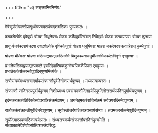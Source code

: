 +++
title = "०३ सङ्क्रान्तिनिर्णयः"

+++

मेषेसूर्यसंक्रान्तौप्रागूर्ध्वचपंचदशपंचदशघटिकाः पुण्यकालः ।  

दशदशेत्येके वृषेपूर्वाः षोडश मिथुनेपराः षोडश कर्केपूर्वास्त्रिंशत् सिंहेपूर्वाः षोडश कन्यायांपराः षोडश तुलायां  

प्रागूर्ध्वचपंचदशपंचदश दशदशेत्येके वृश्चिकेपूर्वाः षोडश धनुषिपराः षोडश मकरेपराश्चत्वारिंशत् कुम्भेपुर्वाः ।  

षोडश मीनेपराः षोडश घटिकाद्वयाद्यल्पदिनशेषे मिथुनकन्याधनुर्मीनष्वपिमकरेऽपिपूर्वा एवपुण्याः ।  

प्रभातेघटिकाद्वयाद्यल्पकाले वृषसिंहवृश्चिककुम्भेष्वपिकर्केपिपरा एवपुण्याः । प्रभातेकर्कसंक्रान्तौपूर्वदिनेपुण्यमित्येके ।  

रात्रौसंक्रमेमध्यरात्रादर्वाक्‌संक्रान्तौपूर्वदिनोत्तरार्धंपुण्यम् । मध्यरात्रात्परतः ।  

संक्रान्तौ परदिनस्यपूर्वार्धपुण्यम् निशीथमध्य एवसंक्रान्तौदिनद्वयेपिपूर्वदिनोत्तरार्धंपरदिनपूर्वार्धचपुण्यम् ।  

इदंमकरकर्कातिरिक्तेसर्वत्ररात्रिसंक्रमेज्ञेयम् । अयनेतुमकरेरात्रिसंक्रमे सर्वत्रपरदिनमेवपुण्यम् ।  

रात्रौकर्कसंक्रान्तौपूर्वदिनमेवपुण्यम् । सूर्यास्तोत्तरंघटिकात्रयसायंसंध्या । तत्रमकरसंक्रमेपूर्वदिनंपुण्यम् ।  

सूर्योदयात्प्राक्‌घटिकात्रये प्रातः । संध्यातत्रकर्कसंक्रान्तौपरदिनंपुण्यमिति । संध्याकालेविशेषोज्योतिःशास्त्रेप्रसिद्धः ।  

